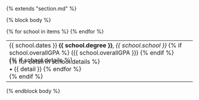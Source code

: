 {% extends "section.md" %}

{% block body %}

<table class="table table-hover">
{% for school in items %}
  <tr>
    <td>
      <span class='cvdate'>{{ school.dates }}</span>
      <strong>{{ school.degree }}</strong>, <em>{{ school.school }}</em>
      {% if school.overallGPA %}
        ({{ school.overallGPA }})
      {% endif %}
      <br>
      {% if school.details %}
        <p style='margin-top:-1em;margin-bottom:0em' markdown='1'>
            {% for detail in school.details %}
            <br> • {{ detail }}
            {% endfor %}
        </p>
      {% endif %}
    </td>
  </tr>
{% endfor %}
</table>
{% endblock body %}
